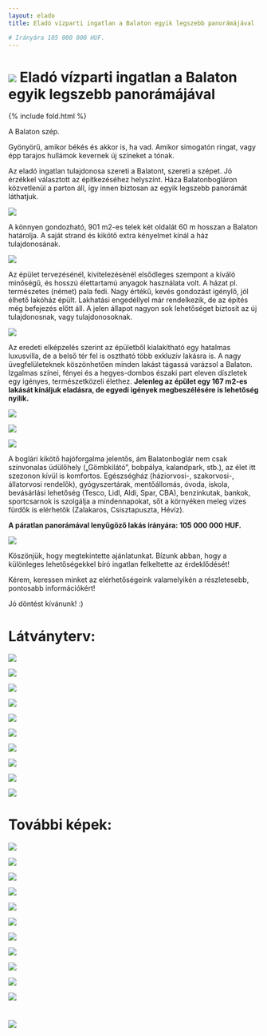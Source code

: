```yaml
---
layout: elado
title: Eladó vízparti ingatlan a Balaton egyik legszebb panorámájával

# Irányára 105 000 000 HUF.
---
```


# ![](http://i.imgur.com/Hl4MK3T.jpg) Eladó vízparti ingatlan a Balaton egyik legszebb panorámájával

{% include fold.html %}

A Balaton szép. 

Gyönyörű, amikor békés és akkor is, ha vad. Amikor simogatón ringat, vagy épp tarajos hullámok kevernek új színeket a tónak. 

Az eladó ingatlan tulajdonosa szereti a Balatont, szereti a szépet. Jó érzékkel választott az építkezéséhez helyszínt. Háza Balatonbogláron közvetlenül a parton áll, így innen biztosan az egyik legszebb panorámát láthatjuk.

![](http://i.imgur.com/rEoa4aD.jpg)

A könnyen gondozható, 901 m2-es telek két oldalát 60 m hosszan a Balaton határolja. A saját strand és kikötő extra kényelmet kínál a ház tulajdonosának.

![](http://i.imgur.com/Gow5mKR.jpg)

Az épület tervezésénél, kivitelezésénél elsődleges szempont a kiváló minőségű, és hosszú élettartamú anyagok használata volt. A házat pl. természetes (német) pala fedi. Nagy értékű, kevés gondozást igénylő, jól élhető lakóház épült. Lakhatási engedéllyel már rendelkezik, de az építés még befejezés előtt áll. A jelen állapot nagyon sok lehetőséget biztosít az új tulajdonosnak, vagy tulajdonosoknak. 

![](http://i.imgur.com/QKs3xAK.jpg)

Az eredeti elképzelés szerint az épületből kialakítható egy hatalmas luxusvilla, de a belső tér fel is osztható több exkluzív lakásra is. A nagy üvegfelületeknek köszönhetően minden lakást tágassá varázsol a Balaton. Izgalmas színei, fényei és a hegyes-dombos északi part eleven díszletek egy igényes, természetközeli élethez.
**Jelenleg az épület egy 167 m2-es lakását kínáljuk eladásra, de egyedi igények megbeszélésére is lehetőség nyílik.**

![](https://www.youtube.com/watch?v=fZWEQZw3i5M&feature=youtu.be)

![](http://i.imgur.com/jaSsT3Q.jpg)

![](http://i.imgur.com/DD3wutO.jpg)

A boglári kikötő hajóforgalma jelentős, ám Balatonboglár nem csak színvonalas üdülőhely („Gömbkilátó”, bobpálya, kalandpark, stb.), az élet itt szezonon kívül is komfortos.  Egészségház (háziorvosi-, szakorvosi-, állatorvosi rendelők), gyógyszertárak, mentőállomás, óvoda, iskola, bevásárlási lehetőség (Tesco, Lidl, Aldi, Spar, CBA), benzinkutak, bankok, sportcsarnok is szolgálja a mindennapokat, sőt a környéken meleg vizes fürdők is elérhetők (Zalakaros, Csisztapuszta, Hévíz).

**A páratlan panorámával lenyűgöző lakás irányára: 105 000 000 HUF.**

![](http://i.imgur.com/uFBjRIT.jpg)

Köszönjük, hogy megtekintette ajánlatunkat. Bízunk abban, hogy a különleges lehetőségekkel bíró ingatlan felkeltette az érdeklődését!

Kérem, keressen minket az elérhetőségeink valamelyikén a részletesebb, pontosabb információkért!

Jó döntést kívánunk! :)

# Látványterv:

![](http://i.imgur.com/iBztTp0.jpg)

![](http://i.imgur.com/vwiBV4R.jpg)

![](http://i.imgur.com/tBbxe2U.jpg)

![](http://i.imgur.com/yOzYcPA.jpg)

![](http://i.imgur.com/tBfuCEc.jpg)

![](http://i.imgur.com/jQuLrsR.jpg)

![](http://i.imgur.com/Dw3TWmE.jpg)

![](http://i.imgur.com/v5H6QxH.jpg)

![](http://i.imgur.com/nPCjbtJ.jpg)

![](http://i.imgur.com/GGrN0Ua.jpg)

# További képek:

![](http://i.imgur.com/0AOJRwJ.jpg)

![](http://i.imgur.com/zKc9w3b.jpg)

![](http://i.imgur.com/S0bCTZx.jpg)

![](http://i.imgur.com/nxfGXko.jpg)

![](http://i.imgur.com/qC1nrUe.jpg)

![](http://i.imgur.com/s0MIw4T.jpg)

![](http://i.imgur.com/mvehbgI.jpg)

![](http://i.imgur.com/03J5Yro.jpg)

![](http://i.imgur.com/kYzbosm.jpg)

![](http://i.imgur.com/7jxhb4M.jpg)

![](http://i.imgur.com/hrwT4dU.jpg)

# ![](http://i.imgur.com/g7bA6Ja.jpg)




